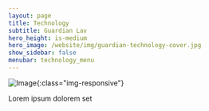 ```yaml
---
layout: page
title: Technology
subtitle: Guardian Lav
hero_height: is-medium
hero_image: /website/img/guardian-technology-cover.jpg
show_sidebar: false
menubar: technology_menu
---
```


![Image](/website/img/guardian/guardian-lav.png){:class="img-responsive"}

Lorem ipsum dolorem set

